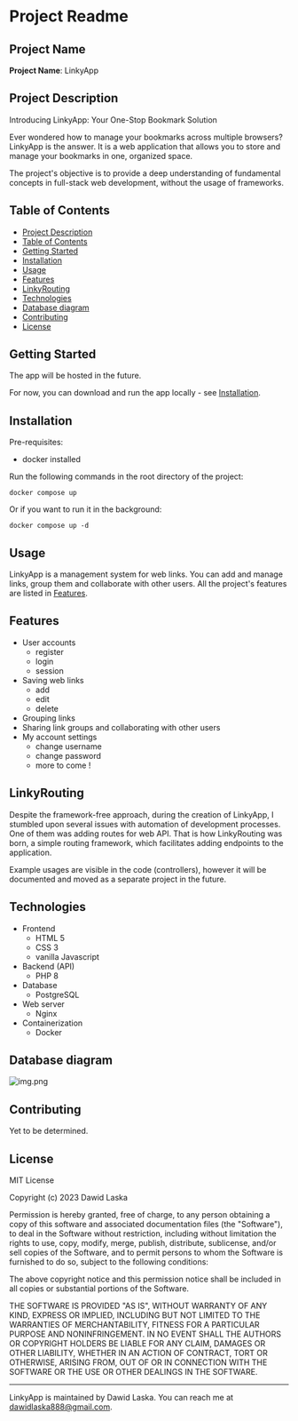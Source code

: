 # Project Readme

## Project Name

**Project Name**: LinkyApp

## Project Description

Introducing LinkyApp: Your One-Stop Bookmark Solution

Ever wondered how to manage your bookmarks across multiple browsers? LinkyApp is the answer. It is a web application that allows you to store and manage your bookmarks in one, organized space.

The project's objective is to provide a deep understanding of fundamental concepts in full-stack web development, 
without the usage of frameworks.  

## Table of Contents

- [Project Description](#project-description)
- [Table of Contents](#table-of-contents)
- [Getting Started](#getting-started)
- [Installation](#installation)
- [Usage](#usage)
- [Features](#features)
- [LinkyRouting](#linkyrouting)
- [Technologies](#technologies)
- [Database diagram](#database-diagram)
- [Contributing](#contributing)
- [License](#license)

## Getting Started

The app will be hosted in the future. 

For now, you can download and run the app locally - see 
[Installation](#installation).

## Installation

Pre-requisites:
 - docker installed

Run the following commands in the root directory of the project:

```docker compose up```

Or if you want to run it in the background:

```docker compose up -d```

## Usage

LinkyApp is a management system for web links. You can add and manage links, group them and collaborate with other 
users. All the project's features are listed in [Features](#features).

## Features

- User accounts
  - register
  - login
  - session
- Saving web links
  - add
  - edit
  - delete
- Grouping links
- Sharing link groups and collaborating with other users
- My account settings
  - change username
  - change password
  - more to come !

## LinkyRouting

Despite the framework-free approach, during the creation of LinkyApp, I stumbled upon several issues with automation of
development processes. One of them was adding routes for web API. That is how LinkyRouting was born, a simple 
routing framework, which facilitates adding endpoints to the application.

Example usages are visible in the code (controllers), however it will be documented and moved as a separate project in 
the future.

## Technologies

- Frontend
  - HTML 5
  - CSS 3
  - vanilla Javascript
- Backend (API)
  - PHP 8
- Database
  - PostgreSQL
- Web server 
  - Nginx
- Containerization
  - Docker

## Database diagram

![img.png](linkyapp_diagram.png)

## Contributing

Yet to be determined.

## License

MIT License

Copyright (c) 2023 Dawid Laska

Permission is hereby granted, free of charge, to any person obtaining a copy
of this software and associated documentation files (the "Software"), to deal
in the Software without restriction, including without limitation the rights
to use, copy, modify, merge, publish, distribute, sublicense, and/or sell
copies of the Software, and to permit persons to whom the Software is
furnished to do so, subject to the following conditions:

The above copyright notice and this permission notice shall be included in all
copies or substantial portions of the Software.

THE SOFTWARE IS PROVIDED "AS IS", WITHOUT WARRANTY OF ANY KIND, EXPRESS OR
IMPLIED, INCLUDING BUT NOT LIMITED TO THE WARRANTIES OF MERCHANTABILITY,
FITNESS FOR A PARTICULAR PURPOSE AND NONINFRINGEMENT. IN NO EVENT SHALL THE
AUTHORS OR COPYRIGHT HOLDERS BE LIABLE FOR ANY CLAIM, DAMAGES OR OTHER
LIABILITY, WHETHER IN AN ACTION OF CONTRACT, TORT OR OTHERWISE, ARISING FROM,
OUT OF OR IN CONNECTION WITH THE SOFTWARE OR THE USE OR OTHER DEALINGS IN THE
SOFTWARE.


---

LinkyApp is maintained by Dawid Laska. You can reach me at dawidlaska888@gmail.com.
